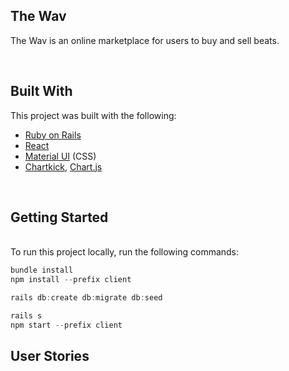 ## The Wav

The Wav is an online marketplace for users to buy and sell beats.

<br />

## Built With
This project was built with the following:
- [Ruby on Rails](https://rubyonrails.org/)
- [React](https://reactjs.org/)
- [Material UI](https://mui.com/) (CSS)
- [Chartkick](https://chartkick.com/), [Chart.js](https://www.chartjs.org/)

<br />

## Getting Started
<br />
To run this project locally, run the following commands:
<br />

```javascript
bundle install
npm install --prefix client

rails db:create db:migrate db:seed

rails s
npm start --prefix client
```


## User Stories
